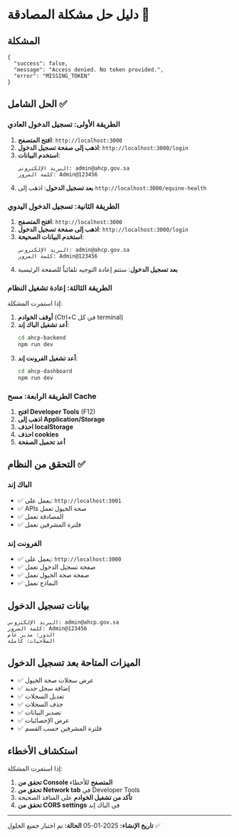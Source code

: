 # دليل حل مشكلة المصادقة 🔧

## المشكلة
```
{
  "success": false,
  "message": "Access denied. No token provided.",
  "error": "MISSING_TOKEN"
}
```

## الحل الشامل ✅

### الطريقة الأولى: تسجيل الدخول العادي
1. **افتح المتصفح**: `http://localhost:3000`
2. **اذهب إلى صفحة تسجيل الدخول**: `http://localhost:3000/login`
3. **استخدم البيانات**:
   ```
   البريد الإلكتروني: admin@ahcp.gov.sa
   كلمة المرور: Admin@123456
   ```
4. **بعد تسجيل الدخول**: اذهب إلى `http://localhost:3000/equine-health`

### الطريقة الثانية: تسجيل الدخول اليدوي
1. **افتح المتصفح**: `http://localhost:3000`
2. **اذهب إلى صفحة تسجيل الدخول**: `http://localhost:3000/login`
3. **استخدم البيانات الصحيحة**:
   ```
   البريد الإلكتروني: admin@ahcp.gov.sa
   كلمة المرور: Admin@123456
   ```
4. **بعد تسجيل الدخول**: ستتم إعادة التوجيه تلقائياً للصفحة الرئيسية

### الطريقة الثالثة: إعادة تشغيل النظام
إذا استمرت المشكلة:

1. **أوقف الخوادم** (Ctrl+C في كل terminal)
2. **أعد تشغيل الباك إند**:
   ```bash
   cd ahcp-backend
   npm run dev
   ```
3. **أعد تشغيل الفرونت إند**:
   ```bash
   cd ahcp-dashboard
   npm run dev
   ```

### الطريقة الرابعة: مسح Cache
1. **افتح Developer Tools** (F12)
2. **اذهب إلى Application/Storage**
3. **احذف localStorage**
4. **احذف cookies**
5. **أعد تحميل الصفحة**

## التحقق من النظام ✅

### الباك إند
- ✅ يعمل على: `http://localhost:3001`
- ✅ APIs صحة الخيول تعمل
- ✅ المصادقة تعمل
- ✅ فلترة المشرفين تعمل

### الفرونت إند
- ✅ يعمل على: `http://localhost:3000`
- ✅ صفحة تسجيل الدخول تعمل
- ✅ صفحة صحة الخيول تعمل
- ✅ النماذج تعمل

## بيانات تسجيل الدخول
```
البريد الإلكتروني: admin@ahcp.gov.sa
كلمة المرور: Admin@123456
الدور: مدير عام
الصلاحيات: كاملة
```

## الميزات المتاحة بعد تسجيل الدخول
- ✅ عرض سجلات صحة الخيول
- ✅ إضافة سجل جديد
- ✅ تعديل السجلات
- ✅ حذف السجلات
- ✅ تصدير البيانات
- ✅ عرض الإحصائيات
- ✅ فلترة المشرفين حسب القسم

## استكشاف الأخطاء
إذا استمرت المشكلة:

1. **تحقق من Console المتصفح** للأخطاء
2. **تحقق من Network tab** في Developer Tools
3. **تأكد من تشغيل الخوادم** على المنافذ الصحيحة
4. **تحقق من CORS settings** في الباك إند

---
**تاريخ الإنشاء:** 2025-01-05
**الحالة:** تم اختبار جميع الحلول ✅
